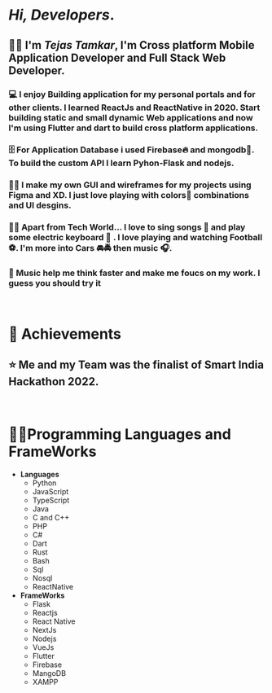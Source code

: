 # *Hi, Developers*.

## 👨‍🎓 I'm ***Tejas Tamkar***, I'm **Cross platform Mobile Application Developer** and **Full Stack Web Developer**. 
### 💻 I enjoy Building application for my personal portals and for other clients. I learned **ReactJs and ReactNative** in 2020. Start building static and small dynamic Web applications and now I'm using **Flutter and dart** to build cross platform applications.

### 🗄️ For Application **Database** i used **Firebase🔥** and **mongodb🌲**. To build the custom **API** I learn **Pyhon-Flask** and **nodejs**.

### 👨‍🎨 I make my own GUI and wireframes for my projects using **Figma** and **XD**. I just love playing with colors🎨 combinations and UI desgins.

### 🙋‍♂️ Apart from Tech World... I love to sing songs 🎤 and play some electric keyboard 🎹 . I love playing and watching Football ⚽. I'm more into Cars 🚘🚔 then music 🎧.

### 🎼 Music help me think faster and make me foucs on my work. I guess you should try it 
<br/>

# **🏅 Achievements**
## ⭐ Me and my Team was the finalist of Smart India Hackathon 2022.
<br/>

# 👨‍💻Programming Languages and FrameWorks
* **Languages**
    * Python
    * JavaScript
    * TypeScript
    * Java 
    * C and C++
    * PHP
    * C# 
    * Dart
    * Rust
    * Bash
    * Sql 
    * Nosql
    * ReactNative
* **FrameWorks**
    * Flask 
    * Reactjs
    * React Native
    * NextJs
    * Nodejs
    * VueJs
    * Flutter
    * Firebase 
    * MangoDB
    * XAMPP
